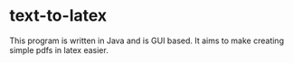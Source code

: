 # text-to-latex
This program is written in Java and is GUI based. It aims to make creating simple pdfs in latex easier. 
